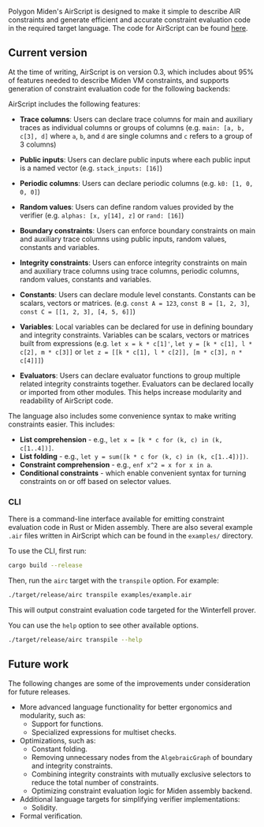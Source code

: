 Polygon Miden's AirScript is designed to make it simple to describe AIR constraints and generate efficient and accurate constraint evaluation code in the required target language. The code for AirScript can be found [here](https://github.com/0xPolygonMiden/air-script/).

## Current version

At the time of writing, AirScript is on version 0.3, which includes about 95% of features needed to describe Miden VM constraints, and supports generation of constraint evaluation code for the following backends:

AirScript includes the following features:

- **Trace columns**: Users can declare trace columns for main and auxiliary traces as individual columns or groups of columns (e.g. `main: [a, b, c[3], d]` where `a`, `b`, and `d` are single columns and `c` refers to a group of 3 columns)

- **Public inputs**: Users can declare public inputs where each public input is a named vector (e.g. `stack_inputs: [16]`)

- **Periodic columns**: Users can declare periodic columns (e.g. `k0: [1, 0, 0, 0]`)

- **Random values**: Users can define random values provided by the verifier (e.g. `alphas: [x, y[14], z]` or `rand: [16]`)

- **Boundary constraints**: Users can enforce boundary constraints on main and auxiliary trace columns using public inputs, random values, constants and variables.

- **Integrity constraints**: Users can enforce integrity constraints on main and auxiliary trace columns using trace columns, periodic columns, random values, constants and variables.

- **Constants**: Users can declare module level constants. Constants can be scalars, vectors or matrices.
  (e.g. `const A = 123`, `const B = [1, 2, 3]`, `const C = [[1, 2, 3], [4, 5, 6]]`)

- **Variables**: Local variables can be declared for use in defining boundary and integrity constraints. Variables can be scalars, vectors or matrices built from expressions (e.g. `let x = k * c[1]'`, `let y = [k * c[1], l * c[2], m * c[3]]` or `let z = [[k * c[1], l * c[2]], [m * c[3], n * c[4]]]`)

- **Evaluators**: Users can declare evaluator functions to group multiple related integrity constraints together. Evaluators can be declared locally or imported from other modules. This helps increase modularity and readability of AirScript code.

The language also includes some convenience syntax to make writing constraints easier. This includes:

- **List comprehension** - e.g., `let x = [k * c for (k, c) in (k, c[1..4])]`.
- **List folding** - e.g., `let y = sum([k * c for (k, c) in (k, c[1..4])])`.
- **Constraint comprehension** - e.g., `enf x^2 = x for x in a`.
- **Conditional constraints** - which enable convenient syntax for turning constraints on or off based on selector values.

### CLI

There is a command-line interface available for emitting constraint evaluation code in Rust or Miden assembly. There are also several example `.air` files written in AirScript which can be found in the `examples/` directory.

To use the CLI, first run:

```sh
cargo build --release
```

Then, run the `airc` target with the `transpile` option. For example:

```sh
./target/release/airc transpile examples/example.air
```
This will output constraint evaluation code targeted for the Winterfell prover.

You can use the `help` option to see other available options.

```sh
./target/release/airc transpile --help
```

## Future work

The following changes are some of the improvements under consideration for future releases.

- More advanced language functionality for better ergonomics and modularity, such as:
  - Support for functions.
  - Specialized expressions for multiset checks.
- Optimizations, such as:
  - Constant folding.
  - Removing unnecessary nodes from the `AlgebraicGraph` of boundary and integrity constraints.
  - Combining integrity constraints with mutually exclusive selectors to reduce the total number of constraints.
  - Optimizing constraint evaluation logic for Miden assembly backend.
- Additional language targets for simplifying verifier implementations:
  - Solidity.
- Formal verification.
